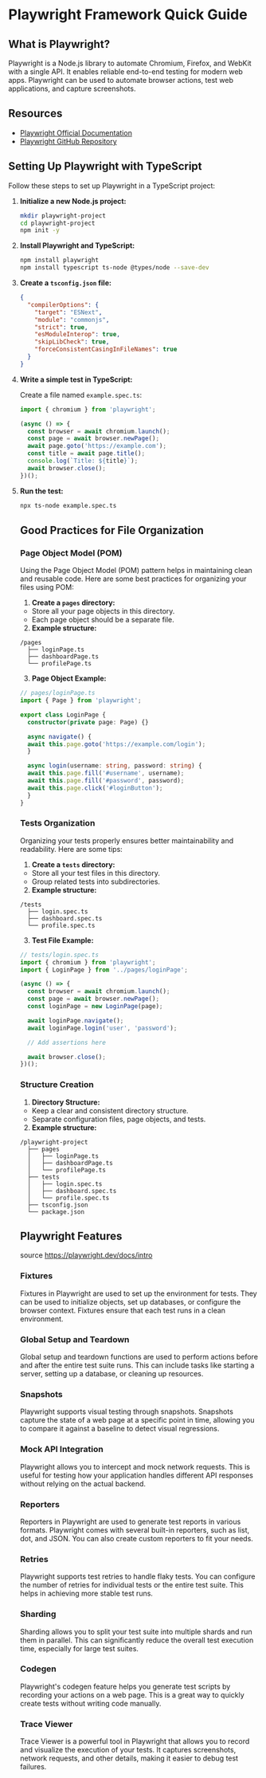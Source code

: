 # Playwright Framework Quick Guide

## What is Playwright?

Playwright is a Node.js library to automate Chromium, Firefox, and WebKit with a single API. It enables reliable end-to-end testing for modern web apps. Playwright can be used to automate browser actions, test web applications, and capture screenshots.

## Resources

- [Playwright Official Documentation](https://playwright.dev/docs/intro)
- [Playwright GitHub Repository](https://github.com/microsoft/playwright)

## Setting Up Playwright with TypeScript

Follow these steps to set up Playwright in a TypeScript project:

1. **Initialize a new Node.js project:**
    ```bash
    mkdir playwright-project
    cd playwright-project
    npm init -y
    ```

2. **Install Playwright and TypeScript:**
    ```bash
    npm install playwright
    npm install typescript ts-node @types/node --save-dev
    ```

3. **Create a `tsconfig.json` file:**
    ```json
    {
      "compilerOptions": {
        "target": "ESNext",
        "module": "commonjs",
        "strict": true,
        "esModuleInterop": true,
        "skipLibCheck": true,
        "forceConsistentCasingInFileNames": true
      }
    }
    ```

4. **Write a simple test in TypeScript:**

    Create a file named `example.spec.ts`:
    ```typescript
    import { chromium } from 'playwright';

    (async () => {
      const browser = await chromium.launch();
      const page = await browser.newPage();
      await page.goto('https://example.com');
      const title = await page.title();
      console.log(`Title: ${title}`);
      await browser.close();
    })();
    ```

5. **Run the test:**
    ```bash
    npx ts-node example.spec.ts
    ```

    ## Good Practices for File Organization

    ### Page Object Model (POM)

    Using the Page Object Model (POM) pattern helps in maintaining clean and reusable code. Here are some best practices for organizing your files using POM:

    1. **Create a `pages` directory:**
      - Store all your page objects in this directory.
      - Each page object should be a separate file.

    2. **Example structure:**
      ```
      /pages
        ├── loginPage.ts
        ├── dashboardPage.ts
        └── profilePage.ts
      ```

    3. **Page Object Example:**
      ```typescript
      // pages/loginPage.ts
      import { Page } from 'playwright';

      export class LoginPage {
        constructor(private page: Page) {}

        async navigate() {
        await this.page.goto('https://example.com/login');
        }

        async login(username: string, password: string) {
        await this.page.fill('#username', username);
        await this.page.fill('#password', password);
        await this.page.click('#loginButton');
        }
      }
      ```

    ### Tests Organization

    Organizing your tests properly ensures better maintainability and readability. Here are some tips:

    1. **Create a `tests` directory:**
      - Store all your test files in this directory.
      - Group related tests into subdirectories.

    2. **Example structure:**
      ```
      /tests
        ├── login.spec.ts
        ├── dashboard.spec.ts
        └── profile.spec.ts
      ```

    3. **Test File Example:**
      ```typescript
      // tests/login.spec.ts
      import { chromium } from 'playwright';
      import { LoginPage } from '../pages/loginPage';

      (async () => {
        const browser = await chromium.launch();
        const page = await browser.newPage();
        const loginPage = new LoginPage(page);

        await loginPage.navigate();
        await loginPage.login('user', 'password');

        // Add assertions here

        await browser.close();
      })();
      ```

    ### Structure Creation

    1. **Directory Structure:**
      - Keep a clear and consistent directory structure.
      - Separate configuration files, page objects, and tests.

    2. **Example structure:**
      ```
      /playwright-project
        ├── pages
        │   ├── loginPage.ts
        │   ├── dashboardPage.ts
        │   └── profilePage.ts
        ├── tests
        │   ├── login.spec.ts
        │   ├── dashboard.spec.ts
        │   └── profile.spec.ts
        ├── tsconfig.json
        └── package.json
      ```

      ## Playwright Features
      
      source https://playwright.dev/docs/intro  

      ### Fixtures

      Fixtures in Playwright are used to set up the environment for tests. They can be used to initialize objects, set up databases, or configure the browser context. Fixtures ensure that each test runs in a clean environment.

      ### Global Setup and Teardown

      Global setup and teardown functions are used to perform actions before and after the entire test suite runs. This can include tasks like starting a server, setting up a database, or cleaning up resources.

      ### Snapshots

      Playwright supports visual testing through snapshots. Snapshots capture the state of a web page at a specific point in time, allowing you to compare it against a baseline to detect visual regressions.

      ### Mock API Integration

      Playwright allows you to intercept and mock network requests. This is useful for testing how your application handles different API responses without relying on the actual backend.

      ### Reporters

      Reporters in Playwright are used to generate test reports in various formats. Playwright comes with several built-in reporters, such as list, dot, and JSON. You can also create custom reporters to fit your needs.

      ### Retries

      Playwright supports test retries to handle flaky tests. You can configure the number of retries for individual tests or the entire test suite. This helps in achieving more stable test runs.

      ### Sharding

      Sharding allows you to split your test suite into multiple shards and run them in parallel. This can significantly reduce the overall test execution time, especially for large test suites.

      ### Codegen

      Playwright's codegen feature helps you generate test scripts by recording your actions on a web page. This is a great way to quickly create tests without writing code manually.

      ### Trace Viewer

      Trace Viewer is a powerful tool in Playwright that allows you to record and visualize the execution of your tests. It captures screenshots, network requests, and other details, making it easier to debug test failures.